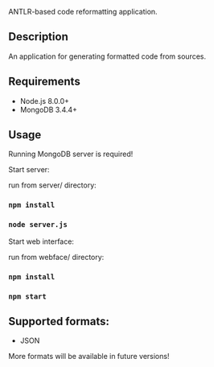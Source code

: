 ANTLR-based code reformatting application.

## Description

An application for generating formatted code from sources.

## Requirements
  - Node.js 8.0.0+
  - MongoDB 3.4.4+

## Usage

Running MongoDB server is required!

Start server:

run from server/ directory:
### `npm install`
### `node server.js`

Start web interface:

run from webface/ directory:

### `npm install`
### `npm start`

## Supported formats:

  - JSON

  More formats will be available in future versions!
